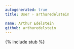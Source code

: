 ```yaml
---
autogenerated: true
title: User › arthuredelstein

name: Arthur Edelstein
github: arthuredelstein
---
```


{% include stub %}

